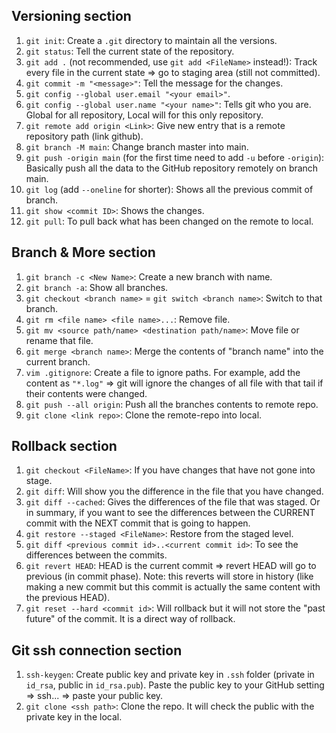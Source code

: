 ## Versioning section

1. `git init`: Create a `.git` directory to maintain all the versions.
2. `git status`: Tell the current state of the repository.
3. `git add .` (not recommended, use `git add <FileName>` instead!): Track every file in the current state => go to staging area (still not committed).
4. `git commit -m "<message>"`: Tell the message for the changes.
5. `git config --global user.email "<your email>"`.
6. `git config --global user.name "<your name>"`: Tells git who you are. Global for all repository, Local will for this only repository.
7. `git remote add origin <Link>`: Give new entry that is a remote repository path (link github).
8. `git branch -M main`: Change branch master into main.
9. `git push -origin main` (for the first time need to add `-u` before `-origin`): Basically push all the data to the GitHub repository remotely on branch main.
10. `git log` (add `--oneline` for shorter): Shows all the previous commit of branch.
11. `git show <commit ID>`: Shows the changes.
12. `git pull`: To pull back what has been changed on the remote to local.

## Branch & More section

1. `git branch -c <New Name>`: Create a new branch with name.
2. `git branch -a`: Show all branches.
3. `git checkout <branch name>` = `git switch <branch name>`: Switch to that branch.
4. `git rm <file name> <file name>...`: Remove file.
5. `git mv <source path/name> <destination path/name>`: Move file or rename that file.
6. `git merge <branch name>`: Merge the contents of "branch name" into the current branch.
7. `vim .gitignore`: Create a file to ignore paths. For example, add the content as `"*.log"` => git will ignore the changes of all file with that tail if their contents were changed.
8. `git push --all origin`: Push all the branches contents to remote repo.
9. `git clone <link repo>`: Clone the remote-repo into local.

## Rollback section

1. `git checkout <FileName>`: If you have changes that have not gone into stage.
2. `git diff`: Will show you the difference in the file that you have changed.
3. `git diff --cached`: Gives the differences of the file that was staged. Or in summary, if you want to see the differences between the CURRENT commit with the NEXT commit that is going to happen.
4. `git restore --staged <FileName>`: Restore from the staged level.
5. `git diff <previous commit id>..<current commit id>`: To see the differences between the commits.
6. `git revert HEAD`: HEAD is the current commit => revert HEAD will go to previous (in commit phase). Note: this reverts will store in history (like making a new commit but this commit is actually the same content with the previous HEAD).
7. `git reset --hard <commit id>`: Will rollback but it will not store the "past future" of the commit. It is a direct way of rollback.

## Git ssh connection section

1. `ssh-keygen`: Create public key and private key in `.ssh` folder (private in `id_rsa`, public in `id_rsa.pub`). Paste the public key to your GitHub setting => ssh... => paste your public key.
2. `git clone <ssh path>`: Clone the repo. It will check the public with the private key in the local.
